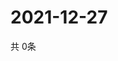 # 2021-12-27
  共 0条

  <!-- BEGIN -->
  <!-- 最后更新时间Mon Dec 27 2021 15:08:37 GMT+0000 (Coordinated Universal Time) -->
  
  <!-- END -->
  
  